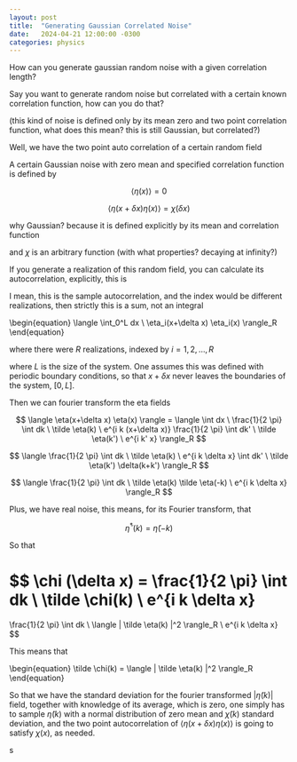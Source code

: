 ```yaml
---
layout: post
title:  "Generating Gaussian Correlated Noise"
date:   2024-04-21 12:00:00 -0300
categories: physics
---
```


How can you generate gaussian random noise with a given correlation length?

Say you want to generate random noise but correlated with
a certain known correlation function, how can you do that?

(this kind of noise is defined only by its
mean zero and two point correlation function, what
does this mean? this is still Gaussian, but correlated?)

Well, we have the two point auto correlation of a certain
random field

A certain Gaussian noise with zero mean and specified
correlation function is defined by

$$ \langle \eta(x) \rangle = 0 $$

$$
 \langle \eta(x+\delta x) \eta(x) \rangle = \chi (\delta x)
$$

why Gaussian? because it is defined explicitly
by its mean and correlation function

and $\chi$ is an arbitrary function (with what properties?
decaying at infinity?)

If you generate a realization of this random field, you can calculate
its autocorrelation, explicitly, this is

I mean, this is the sample autocorrelation,
and the index would be different realizations, then strictly
this is a sum, not an integral

\begin{equation}
 \langle \int_0^L dx \ \eta_i(x+\delta x) \eta_i(x) \rangle_R
\end{equation}

where there were $R$ realizations, indexed by $i = 1, 2, \ldots, R$

where $L$ is the size of the system. One assumes this was defined
with periodic boundary conditions, so that $x+\delta x$ never
leaves the boundaries of the system, $[0,L]$.

Then we can fourier transform the eta fields

$$
  \langle \eta(x+\delta x) \eta(x) \rangle =
  \langle \int dx \
  \frac{1}{2 \pi} \int dk \ \tilde \eta(k) \ e^{i k (x+\delta x)}
  \frac{1}{2 \pi} \int dk' \ \tilde \eta(k') \ e^{i k' x} \rangle_R
$$

$$
  \langle \frac{1}{2 \pi}
  \int dk \ \tilde \eta(k) \ e^{i k \delta x}
  \int dk' \ \tilde \eta(k') \delta(k+k') \rangle_R
$$

$$
  \langle \frac{1}{2 \pi}
  \int dk \ \tilde \eta(k) \tilde \eta(-k) \ e^{i k \delta x} \rangle_R
$$

Plus, we have real noise, this means, for its Fourier transform,
that

$$
\tilde \eta^*(k) = \tilde \eta(-k)
$$

So that

$$
  \chi (\delta x) = \frac{1}{2 \pi} \int dk \ \tilde \chi(k) \ e^{i k \delta x}
  =
  \frac{1}{2 \pi}
  \int dk \ \langle | \tilde \eta(k) |^2 \rangle_R \ e^{i k \delta x}
$$

This means that

\begin{equation}
 \tilde \chi(k) = \langle | \tilde \eta(k) |^2 \rangle_R
\end{equation}

So that we have the standard deviation for the fourier transformed
$|\tilde \eta(k)|$ field, together with knowledge of its
average, which is zero, one simply has to sample $\tilde \eta(k)$
with a normal distribution of zero mean and
$\tilde \chi(k)$ standard deviation, and the two point autocorrelation
of  $\langle \eta(x+\delta x) \eta(x) \rangle$
is going to satisfy $\chi(x)$, as needed.

s